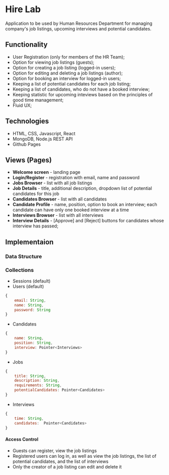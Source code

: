 # Hire Lab
Application to be used by Human Resources Department for managing company's job listings, upcoming interviews and potential candidates.

## Functionality
* User Registration (only for members of the HR Team);
* Option for viewing job listings (guests);
* Option for creating a job listing (logged-in users);
* Option for editing and deleting a job listings (author);
* Option for booking an interview for logged-in users;
* Keeping a list of potential candidates for each job listing;
* Keeping a list of candidates, who do not have a booked interview;
* Keeping statistic for upcoming inteviews based on the principles of good time management;
* Fluid UX;

## Technologies
* HTML, CSS, Javascript, React
* MongoDB, Node.js REST API
* Github Pages

## Views (Pages)
* **Welcome screen** - landing page
* **Login/Register** - registration with email, name and password
* **Jobs Browser** - list with all job listings
* **Job Details** - title, additional description, dropdown list of potential candidates for this job
* **Candidates Browser** - list with all candidates
* **Candidate Profile** - name, position, option to book an interview; each candidate can have only one booked interview at a time
* **Interviews Browser** - list with all interviews
* **Interview Details** - [Approve] and [Reject] buttons for candidates whose interview has passed;


## Implementaion
### Data Structure
### Collections
* Sessions (default)
* Users (default)
```javascript
{
    email: String,
    name: String, 
    password: String
}
```

* Candidates
```javascript
{
    name: String,
    position: String, 
    interview: Pointer<Interviews>
}
```

* Jobs
```javascript
{
    title: String,
    description: String, 
    requirements: String,
    potentialCandidates: Pointer<Candidates>
}
```

* Interviews
```javascript
{
    time: String,
    candidates:  Pointer<Candidates> 
}
```

#### Access Control
* Guests can register, view the job listings
*  Registered users can log in, as well as view the job listings, the list of potential candidates, and the list of interviews
* Only the creator of a job listing can edit and delete it
